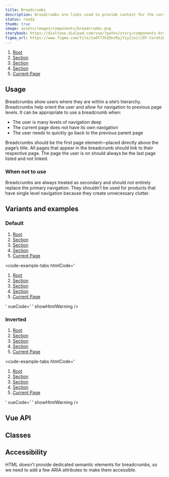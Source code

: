 ```yaml
---
title: Breadcrumbs
description: Breadcrumbs are links used to provide context for the currently-viewed page and where it is located within the overall site structure.
status: ready
thumb: true
image: assets/images/components/breadcrumbs.png
storybook: https://dialtone.dialpad.com/vue/?path=/story/components-breadcrumbs--default
figma_url: https://www.figma.com/file/2adf7JhZOncRyjYiy2joil/DT-Core%3A-Components-7?node-id=8918%3A21306&viewport=-61%2C443%2C1.12&t=xHutRjwo1o5zMTgT-11
---
```


<code-well-header>
  <nav class="d-breadcrumbs" aria-label="breadcrumb">
    <ol>
      <li class="d-breadcrumbs__item">
        <a href="#" class="d-link d-link--muted">Root</a>
      </li>
      <li class="d-breadcrumbs__item">
        <a href="#" class="d-link d-link--muted">Section</a>
      </li>
      <li class="d-breadcrumbs__item">
        <a href="#" class="d-link d-link--muted">Section</a>
      </li>
      <li class="d-breadcrumbs__item">
        <a href="#" class="d-link d-link--muted">Section</a>
      </li>
      <li class="d-breadcrumbs__item d-breadcrumbs__item--selected">
        <a href="#" class="d-link d-link--muted" aria-current="location">Current Page</a>
      </li>
    </ol>
  </nav>
</code-well-header>

<!-- <component-combinator component-name="DtBreadcrumbs" /> -->

## Usage

Breadcrumbs show users where they are within a site’s hierarchy. Breadcrumbs help orient the user and allow for navigation to previous page levels. It can be appropriate to use a breadcrumb when:

- The user is many levels of navigation deep
- The current page does not have its own navigation
- The user needs to quickly go back to the previous parent page

Breadcrumbs should be the first page element—placed directly above the page’s title. All pages that appear in the breadcrumb should link to their respective page. The page the user is on should always be the last page listed and not linked.

### When not to use

Breadcrumbs are always treated as secondary and should not entirely replace the primary navigation. They shouldn’t be used for products that have single level navigation because they create unnecessary clutter.

## Variants and examples

### Default

<code-well-header>
    <nav class="d-breadcrumbs" aria-label="breadcrumb">
        <ol>
            <li class="d-breadcrumbs__item">
                <a href="#" class="d-link d-link--muted">Root</a>
            </li>
            <li class="d-breadcrumbs__item">
                <a href="#" class="d-link d-link--muted">Section</a>
            </li>
            <li class="d-breadcrumbs__item">
                <a href="#" class="d-link d-link--muted">Section</a>
            </li>
            <li class="d-breadcrumbs__item">
                <a href="#" class="d-link d-link--muted">Section</a>
            </li>
            <li class="d-breadcrumbs__item d-breadcrumbs__item--selected">
                <a href="#" class="d-link d-link--muted" aria-current="location">Current Page</a>
            </li>
        </ol>
    </nav>
</code-well-header>

<code-example-tabs
htmlCode='
<nav class="d-breadcrumbs" aria-label="breadcrumb">
  <ol>
    <li class="d-breadcrumbs__item">
      <a href="#" class="d-link d-link--muted">Root</a>
    </li>
    <li class="d-breadcrumbs__item">
      <a href="#" class="d-link d-link--muted">Section</a>
    </li>
    <li class="d-breadcrumbs__item">
      <a href="#" class="d-link d-link--muted">Section</a>
    </li>
    <li class="d-breadcrumbs__item">
      <a href="#" class="d-link d-link--muted">Section</a>
    </li>
    <li class="d-breadcrumbs__item d-breadcrumbs__item--selected">
      <a href="#" class="d-link d-link--muted" aria-current="location">Current Page</a>
    </li>
  </ol>
</nav>
'
vueCode='
<dt-breadcrumbs 
  :breadcrumbs="[
    {
      href: `#`,
      label: `Root`,
    },
    {
      href: `#`,
      label: `Section`,
    },
    {
      href: `#`,
      label: `Section`,
    },
    {
      href: `#`,
      label: `Section`,
    },
    {
      href: `#`,
      label: `Current Page`,
      selected: true,
    },
  ]" />
'
showHtmlWarning />

### Inverted

<code-well-header class="d-bgc-contrast">
    <nav class="d-breadcrumbs d-breadcrumbs--inverted d-bgc-contrast" aria-label="inverted breadcrumb">
        <ol>
            <li class="d-breadcrumbs__item">
                <a href="#" class="d-link d-link--inverted">Root</a>
            </li>
            <li class="d-breadcrumbs__item">
                <a href="#" class="d-link d-link--inverted">Section</a>
            </li>
            <li class="d-breadcrumbs__item">
                <a href="#" class="d-link d-link--inverted">Section</a>
            </li>
            <li class="d-breadcrumbs__item">
                <a href="#" class="d-link d-link--inverted">Section</a>
            </li>
            <li class="d-breadcrumbs__item d-breadcrumbs__item--selected">
                <a href="#" class="d-link d-link--inverted" aria-current="location">Current Page</a>
            </li>
        </ol>
    </nav>
</code-well-header>

<code-example-tabs
htmlCode='
<nav class="d-breadcrumbs d-breadcrumbs--inverted" aria-label="inverted breadcrumb">
  <ol>
    <li class="d-breadcrumbs__item">
        <a href="#" class="d-link d-link--inverted">Root</a>
    </li>
    <li class="d-breadcrumbs__item">
        <a href="#" class="d-link d-link--inverted">Section</a>
    </li>
    <li class="d-breadcrumbs__item">
        <a href="#" class="d-link d-link--inverted">Section</a>
    </li>
    <li class="d-breadcrumbs__item">
        <a href="#" class="d-link d-link--inverted">Section</a>
    </li>
    <li class="d-breadcrumbs__item d-breadcrumbs__item--selected">
        <a href="#" class="d-link d-link--inverted" aria-current="location">Current Page</a>
    </li>
  </ol>
</nav>
'
vueCode='
<dt-breadcrumbs 
  inverted
  :breadcrumbs="[
    {
      href: `#`,
      label: `Root`,
    },
    {
      href: `#`,
      label: `Section`,
    },
    {
      href: `#`,
      label: `Section`,
    },
    {
      href: `#`,
      label: `Section`,
    },
    {
      href: `#`,
      label: `Current Page`,
      selected: true,
    },
  ]" />
'
showHtmlWarning />

## Vue API

<component-vue-api component-name="breadcrumbs" />

## Classes

<component-class-table component-name="breadcrumbs"></component-class-table>

## Accessibility

HTML doesn't provide dedicated semantic elements for breadcrumbs, so we need to add a few ARIA attributes to make them accessible.

<component-accessible-table component-name="breadcrumbs"></component-accessible-table>
